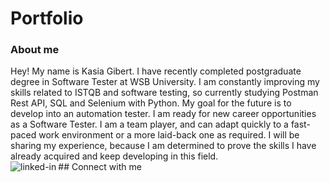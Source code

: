 # Portfolio

### About me
Hey! My name is Kasia Gibert. I have recently completed postgraduate degree in Software Tester at WSB University. I am constantly improving my skills related to ISTQB and software testing, so currently studying Postman Rest API, SQL and Selenium with Python. My goal for the future is to develop into an automation tester. I am ready for new career opportunities as a Software Tester. I am a team player, and can adapt quickly to a fast-paced work environment or a more laid-back one as required. I will be sharing my experience, because I am determined to prove the skills I have already acquired and keep developing in this field. 
<br>## Connect with me[<img align="left" alt="linked-in" src="https://img.shields.io/badge/linkedin-%230077B5.svg?&style=for-the-badge&logo=linkedin&logoColor=white" />](www.linkedin.com/in/katarzyna-gibert)<br>







